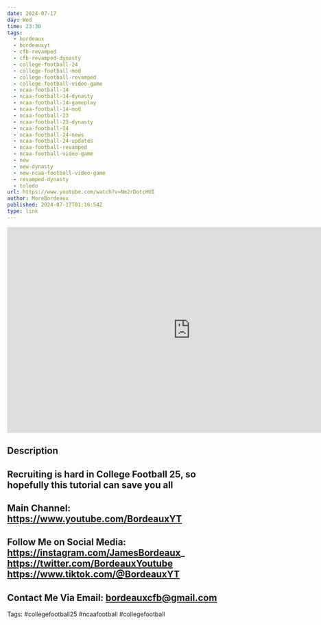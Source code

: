 ```yaml
---
date: 2024-07-17
day: Wed
time: 23:30
tags:
  - bordeaux
  - bordeauxyt
  - cfb-revamped
  - cfb-revamped-dynasty
  - college-football-24
  - college-football-mod
  - college-football-revamped
  - college-football-video-game
  - ncaa-football-14
  - ncaa-football-14-dynasty
  - ncaa-football-14-gameplay
  - ncaa-football-14-mod
  - ncaa-football-23
  - ncaa-football-23-dynasty
  - ncaa-football-24
  - ncaa-football-24-news
  - ncaa-football-24-updates
  - ncaa-football-revamped
  - ncaa-football-video-game
  - new
  - new-dynasty
  - new-ncaa-football-video-game
  - revamped-dynasty
  - toledo
url: https://www.youtube.com/watch?v=Nm2rDotcHUI
author: MoreBordeaux
published: 2024-07-17T01:16:54Z
type: link
---
```


<iframe width="854" height="480" src="https://www.youtube.com/embed/Nm2rDotcHUI" frameborder="0" allowfullscreen></iframe>

## Description
Recruiting is hard in College Football 25, so hopefully this tutorial can save you all
-
Main Channel:
https://www.youtube.com/BordeauxYT
-
Follow Me on Social Media:
https://instagram.com/JamesBordeaux_
https://twitter.com/BordeauxYoutube
https://www.tiktok.com/@BordeauxYT
-
Contact Me Via Email:
bordeauxcfb@gmail.com
-
Tags:
#collegefootball25 #ncaafootball #collegefootball